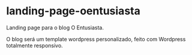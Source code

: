 # landing-page-oentusiasta
Landing page para o blog O Entusiasta.

O blog será um template wordpress personalizado, feito com Wordpress totalmente responsivo.
